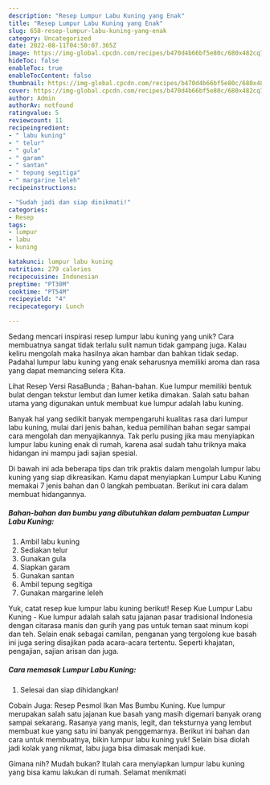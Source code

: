 ```yaml
---
description: "Resep Lumpur Labu Kuning yang Enak"
title: "Resep Lumpur Labu Kuning yang Enak"
slug: 658-resep-lumpur-labu-kuning-yang-enak
category: Uncategorized
date: 2022-08-11T04:50:07.365Z
image: https://img-global.cpcdn.com/recipes/b470d4b66bf5e80c/680x482cq70/lumpur-labu-kuning-foto-resep-utama.jpg
hideToc: false
enableToc: true
enableTocContent: false
thumbnail: https://img-global.cpcdn.com/recipes/b470d4b66bf5e80c/680x482cq70/lumpur-labu-kuning-foto-resep-utama.jpg
cover: https://img-global.cpcdn.com/recipes/b470d4b66bf5e80c/680x482cq70/lumpur-labu-kuning-foto-resep-utama.jpg
author: Admin
authorAv: notfound
ratingvalue: 5
reviewcount: 11
recipeingredient:
- " labu kuning"
- " telur"
- " gula"
- " garam"
- " santan"
- " tepung segitiga"
- " margarine leleh"
recipeinstructions:

- "Sudah jadi dan siap dinikmati!"
categories:
- Resep
tags:
- lumpur
- labu
- kuning

katakunci: lumpur labu kuning 
nutrition: 279 calories
recipecuisine: Indonesian
preptime: "PT30M"
cooktime: "PT54M"
recipeyield: "4"
recipecategory: Lunch

---
```





Sedang mencari inspirasi resep lumpur labu kuning yang unik? Cara membuatnya sangat tidak terlalu sulit namun tidak gampang juga. Kalau keliru mengolah maka hasilnya akan hambar dan bahkan tidak sedap. Padahal lumpur labu kuning yang enak seharusnya memiliki aroma dan rasa yang dapat memancing selera Kita.





Lihat Resep Versi RasaBunda ; Bahan-bahan. Kue lumpur memiliki bentuk bulat dengan tekstur lembut dan lumer ketika dimakan. Salah satu bahan utama yang digunakan untuk membuat kue lumpur adalah labu kuning.

Banyak hal yang sedikit banyak mempengaruhi kualitas rasa dari lumpur labu kuning, mulai dari jenis bahan, kedua pemilihan bahan segar sampai cara mengolah dan menyajikannya. Tak perlu pusing jika mau menyiapkan lumpur labu kuning enak di rumah, karena asal sudah tahu triknya maka hidangan ini mampu jadi sajian spesial.






Di bawah ini ada beberapa tips dan trik praktis dalam mengolah lumpur labu kuning yang siap dikreasikan. Kamu dapat menyiapkan Lumpur Labu Kuning memakai 7 jenis bahan dan 0 langkah pembuatan. Berikut ini cara dalam membuat hidangannya.

<!--inarticleads1-->

##### Bahan-bahan dan bumbu yang dibutuhkan dalam pembuatan Lumpur Labu Kuning:

1. Ambil  labu kuning
1. Sediakan  telur
1. Gunakan  gula
1. Siapkan  garam
1. Gunakan  santan
1. Ambil  tepung segitiga
1. Gunakan  margarine leleh


Yuk, catat resep kue lumpur labu kuning berikut! Resep Kue Lumpur Labu Kuning - Kue lumpur adalah salah satu jajanan pasar tradisional Indonesia dengan citarasa manis dan gurih yang pas untuk teman saat minum kopi dan teh. Selain enak sebagai camilan, penganan yang tergolong kue basah ini juga sering disajikan pada acara-acara tertentu. Seperti khajatan, pengajian, sajian arisan dan juga. 

<!--inarticleads2-->

##### Cara memasak Lumpur Labu Kuning:


1. Selesai dan siap dihidangkan!

Cobain Juga: Resep Pesmol Ikan Mas Bumbu Kuning. Kue lumpur merupakan salah satu jajanan kue basah yang masih digemari banyak orang sampai sekarang. Rasanya yang manis, legit, dan teksturnya yang lembut membuat kue yang satu ini banyak penggemarnya. Berikut ini bahan dan cara untuk membuatnya, bikin lumpur labu kuning yuk! Selain bisa diolah jadi kolak yang nikmat, labu juga bisa dimasak menjadi kue. 

Gimana nih? Mudah bukan? Itulah cara menyiapkan lumpur labu kuning yang bisa kamu lakukan di rumah. Selamat menikmati
